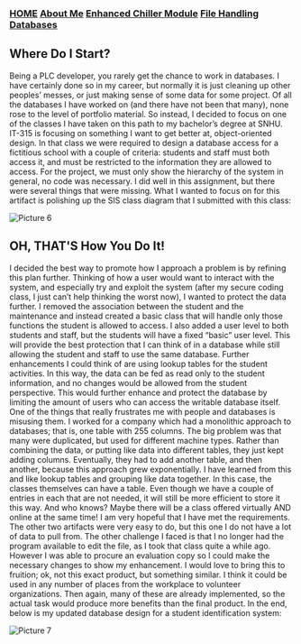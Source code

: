 ### [HOME](https://laswiz.github.io/turbo-bassoon/index.html) [About Me](https://laswiz.github.io/turbo-bassoon/AboutMe.html) [Enhanced Chiller Module](https://laswiz.github.io/turbo-bassoon/ChillerControl.html) [File Handling](https://laswiz.github.io/turbo-bassoon/FileHandling.html) [Databases](https://laswiz.github.io/turbo-bassoon/Databases.html)

## Where Do I Start?
Being a PLC developer, you rarely get the chance to work in databases. I have certainly done so in my career, but normally it is just cleaning up other peoples’ messes, 
or just making sense of some data for some project. Of all the databases I have worked on (and there have not been that many), none rose to the level of portfolio material. 
So instead, I decided to focus on one of the classes I have taken on this path to my bachelor’s degree at SNHU. IT-315 is focusing on something I want to get better at, 
object-oriented design. In that class we were required to design a database access for a fictitious school with a couple of criteria: students and staff must both access it, 
and must be restricted to the information they are allowed to access. For the project, we must only show the hierarchy of the system in general, no code was necessary. I did 
well in this assignment, but there were several things that were missing. What I wanted to focus on for this artifact is polishing up the SIS class diagram that I submitted 
with this class:

![Picture 6](https://laswiz.github.io/turbo-bassoon/assets/Picture6.png)

## OH, THAT'S How You Do It!
I decided the best way to promote how I approach a problem is by refining this plan further. Thinking of how a user would want to interact with the system, and especially try 
and exploit the system (after my secure coding class, I just can’t help thinking the worst now), I wanted to protect the data further. I removed the association between the
student and the maintenance and instead created a basic class that will handle only those functions the student is allowed to access. I also added a user level to both 
students and staff, but the students will have a fixed “basic” user level. This will provide the best protection that I can think of in a database while still allowing the 
student and staff to use the same database. Further enhancements I could think of are using lookup tables for the student activities. In this way, the data can be fed as 
read only to the student information, and no changes would be allowed from the student perspective. This would further enhance and protect the database by limiting the amount 
of users who can access the writable database itself. One of the things that really frustrates me with people and databases is misusing them. I worked for a company which had 
a monolithic approach to databases; that is, one table with 255 columns. The big problem was that many were duplicated, but used for different machine types. Rather than 
combining the data, or putting like data into different tables, they just kept adding columns. Eventually, they had to add another table, and then another, because this 
approach grew exponentially. I have learned from this and like lookup tables and grouping like data together. In this case, the classes themselves can have a table. Even 
though we have a couple of entries in each that are not needed, it will still be more efficient to store it this way. And who knows? Maybe there will be a class offered 
virtually AND online at the same time! I am very hopeful that I have met the requirements. The other two artifacts were very easy to do, but this one I do not have a lot of 
data to pull from. The other challenge I faced is that I no longer had the program available to edit the file, as I took that class quite a while ago. However I was able to
procure an evaluation copy so I could make the necessary changes to show my enhancement. I would love to bring this to fruition; ok, not this exact product, but something 
similar. I think it could be used in any number of places from the workplace to volunteer organizations. Then again, many of these are already implemented, so the actual task
would produce more benefits than the final product. In the end, below is my updated database design for a student identification system:

![Picture 7](https://laswiz.github.io/turbo-bassoon/assets/Picture7.png)
